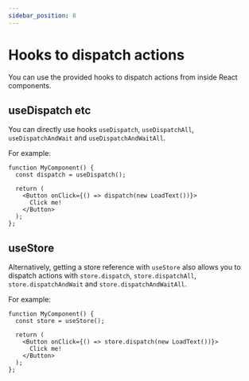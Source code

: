 ```yaml
---
sidebar_position: 8
---
```


# Hooks to dispatch actions

You can use the provided hooks to dispatch actions from inside React components.
                                                                                
## useDispatch etc

You can directly use 
hooks `useDispatch`, `useDispatchAll`, `useDispatchAndWait`
and `useDispatchAndWaitAll`.

For example:

```tsx
function MyComponent() { 
  const dispatch = useDispatch();  

  return (
    <Button onClick={() => dispatch(new LoadText())}> 
      Click me! 
    </Button>
  );
};
```

## useStore

Alternatively, getting a store reference with `useStore` also allows you to dispatch actions
with `store.dispatch`, `store.dispatchAll`, `store.dispatchAndWait` and `store.dispatchAndWaitAll`.

For example:

```tsx
function MyComponent() { 
  const store = useStore();  

  return (
    <Button onClick={() => store.dispatch(new LoadText())}> 
      Click me! 
    </Button>
  );
};
```
